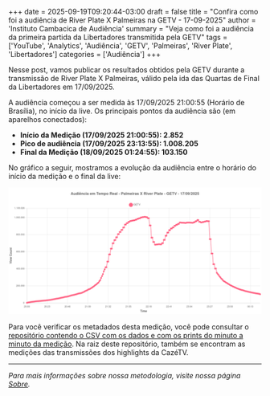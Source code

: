+++
date = 2025-09-19T09:20:44-03:00
draft = false
title = "Confira como foi a audiência de River Plate X Palmeiras na GETV - 17-09-2025"
author = 'Instituto Cambacica de Audiência'
summary = "Veja como foi a audiência da primeira partida da Libertadores transmitida pela GETV"
tags = ['YouTube', 'Analytics', 'Audiência', 'GETV', 'Palmeiras', 'River Plate', 'Libertadores']
categories = ['Audiência']
+++

Nesse post, vamos publicar os resultados obtidos pela GETV durante a transmissão de River Plate X Palmeiras, válido pela ida das Quartas de Final da Libertadores em 17/09/2025.

A audiência começou a ser medida às 17/09/2025 21:00:55 (Horário de Brasília), no início da live. Os principais pontos da audiência são (em aparelhos conectados):

* **Início da Medição (17/09/2025 21:00:55): 2.852**
* **Pico de audiência (17/09/2025 23:13:55): 1.008.205**
* **Final da Medição (18/09/2025 01:24:55): 103.150**

No gráfico a seguir, mostramos a evolução da audiência entre o horário do início da medição e o final da live:

![Gráfico de Audiência](audiencia-graph.png)

Para você verificar os metadados desta medição, você pode consultar o [repositório contendo o CSV com os dados e com os prints do minuto a minuto da medição](https://github.com/institutocambacica/2025_09_16-18_GETV_CazeTV_Conmebol/tree/main/2025-09-17_19-27-06). Na raiz deste repositório, também se encontram as medições das transmissões dos highlights da CazéTV.

---

*Para mais informações sobre nossa metodologia, visite nossa página [Sobre](/sobre).*